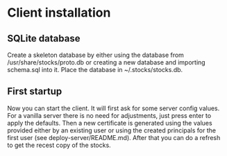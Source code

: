 # Client installation

## SQLite database

Create a skeleton database by either using the database from 
/usr/share/stocks/proto.db or creating a new database and
importing schema.sql into it. Place the database in ~/.stocks/stocks.db. 

## First startup

Now you can start the client. It will first ask for some server config values.
For a vanilla server there is no need for adjustments, just press enter
to apply the defaults. Then a new certificate is generated using the values 
provided either by an existing user or using the created principals for the 
first user (see deploy-server/README.md). 
After that you can do a refresh to get the recest copy of the stocks. 
